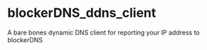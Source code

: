 # blockerDNS_ddns_client
A bare bones dynamic DNS client for reporting your IP address to blockerDNS
